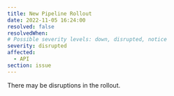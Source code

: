 ```yaml
---
title: New Pipeline Rollout
date: 2022-11-05 16:24:00 
resolved: false
resolvedWhen: 
# Possible severity levels: down, disrupted, notice
severity: disrupted
affected:
  - API
section: issue
---
```


There may be disruptions in the rollout.
 
